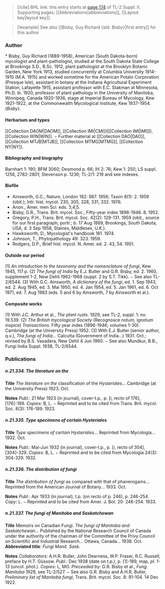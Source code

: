 > [!cite] BHL link: this entry starts at [page 174](https://www.biodiversitylibrary.org/item/103859#page/184/mode/1up) of TL-2 Suppl. II.
> Supporting pages: [[Abbreviations|abbreviations]], [[Layout key|layout key]].

> [!example] See also [[Bisby, Guy Richard {std. Bisby}|first entry]] for this author

### Author

\* Bisby, Guy Richard (1889-1958), American (South Dakota-born) mycologist and plant-pathologist, studied at the South Dakota State College at Brookings S.D., B.Sc. 1912, plant pathologist at the Brooklyn Botanic Garden, New York 1913, studied concurrently at Columbia University 1914-1915 (M.A. 1915) and worked sometime for the American Potato Corporation (Presque Isle), assistant in botany at the Indiana Agricultural Experiment Station, Lafayette 1915, assistant professor with E.C. Stakman at Minnesota, Ph.D. ib. 1920, professor of plant pathology in the University of Manitoba, Winnipeg, Canada 1920-1936, stage at Imperial Bureau of Mycology, Kew 1921-1922, at the Commonwealth Mycological Institute, Kew 1937-1954. (*Bisby*).

#### Herbarium and types

[[Collection DAOM|DAOM]], [[Collection IMI|CMI]]([[Collection IMI|IMI]]), [[Collection WIN|WIN]]. − Further material at [[Collection DAO|DAO]], [[Collection MTJB|MTJB]], [[Collection MTMG|MTMG]], [[Collection NY|NY]].

#### Bibliography and biography

Barnhart 1: 190; BFM 3060; Desmond p. 66; IH 2: 76; Kew 1: 250; LS suppl. 1256, 2782-2801; Stevenson p. 1236; TL-2/1: 219 and see indexes.

#### Biofile

- Ainsworth, G.C., Nature, London 182: 987. 1956; Taxon 8(1): 2. 1959 (obit.); Intr. hist. mycol. 230, 305, 328, 331, 332. 1976.
- Anon., Amer. men Sci. eds. 3,4,5.
- Bisby, G.R., Trans. Brit. mycol. Soc., Fifty-year index 1896-1946. 8. 1952.
- Gregory, P.H., Trans. Brit. mycol. Soc. 42(2): 129-131. 1959 (obit., source for our first paragraph, portr.; b. 17 Aug 1889, Brookings, South Dakota, USA, d. 3 Sep 1958, Staines, Middlesex, U.K.).
- Hawksworth, D., Mycologist's handbook 181. 1974.
- Johnson, T., Phytopathology 49: 323. 1959.
- Rodgers, D.P., Brief hist. mycol. N. Amer. ed. 2. 43, 54. 1951.

#### Outside our period

(1) *An introduction to the taxonomy and the nomenclature of fungi*, Kew 1945, 117 p.
(2) *The fungi of India* by E.J. Butler and G.R. Bisby, ed. 2. 1960, supplement 1-2, New Dehli 1962-1968 (suppl. 2 by S.T. Tikk). − See also TL-2/6544.
(3) With G.C. Ainsworth, *A dictionary of the fungi*, ed. 1. Sep 1943, ed. 2. Aug 1945, ed. 3. Mai 1950, ed. 4. Jan 1954, ed. 5. Jan 1961, ed. 6. Oct 1971, ed. 7. Aug 1983 (eds. 5 and 6 by Ainsworth, 7 by Ainsworth et al.).

#### Composite works

(1) With J.C. Arthur et al., *The plant rusts*. 1929, see TL-2, suppl. 1: no.
19.539.
(2) *The British mycological Society* (Recognosce notum, ignotum inspice) *Transactions*. Fifty year index (1896-1946; volumes 1-30). Cambridge (at the University Press) 1952.
(3) With E.J. Butler (senior author, q.v.), *The fungi of India*... Calcutta (Government of India...) 1931. Oct.; revised by B.S. Vasadera, New Dehli 4 Jun 1960. − See also Mundkur, B.B., Fungi India Suppl. 1938, TL-2/6544.

### Publications

##### n.21.334. The literature on the

**Title**
*The literature on the* classification of the *Hysteriales*... Cambridge (at the University Press) 1923. Oct.

**Notes**
*Publ*.: 21 Mar 1923 (in journal), cover-t.p., p. \[i, recto of 176\], \[176\]-189. *Copies*: B, L. − Reprinted and to be cited from Trans. Brit. mycol. Soc. 8(3): 176-189. 1923.

##### n.21.335. Type specimens of certain Hysteriales

**Title**
*Type specimens of certain Hysteriales*... Reprinted from Mycologia... 1932. Oct.

**Notes**
*Publ*.: Mai-Jun 1932 (in journal), cover-t.p., p. \[i, recto of 304\], \[304\]-329. *Copies*: B, L. − Reprinted and to be cited from Mycologia 24(3): 304-329. 1932.

##### n.21.336. The distribution of fungi

**Title**
*The distribution of fungi* as compared with that of phanerogams... Reprinted from the American Journal of Botany... 1933. Oct.

**Notes**
*Publ*.: Apr 1933 (in journal), t.p. (on recto of p. 246), p. 246-254. *Copy*: L. − Reprinted and to be cited from Amer. J. Bot. 20: 246-254. 1933.

##### n.21.337. The fungi of Manitoba and Saskatchewan

**Title**
Memoirs on Canadian Fungi. *The fungi of Manitoba and Saskatchewan*... Published by the National Research Council of Canada under the authority of the chairman of the Committee of the Privy Council on Scientific and Industrial Research... Ottawa, Canada... 1938. Oct.
**Abbreviated title**: *Fungi Manit. Sask.*

**Notes**
*Collaborators*: A.H.R. Buller, John Dearness, W.P. Fraser, R.C. Russell; preface by H.T. Güssow.
*Publ*.: Dec 1938 (date on t.p.), p. \[1\]-189, map, *pl. 1-13* (uncol. phot.). *Copies*: L, MO.
*Preceeded* by: G.R. Bisby et al., *Fung. Manitoba* 1929, see TL-2/527. − See also G.R. Bisby and A.H.R. Buller, *Preliminary list of Manitoba fungi*, Trans. Brit. mycol. Soc. 8: 91-104. 14 Dec 1922.

